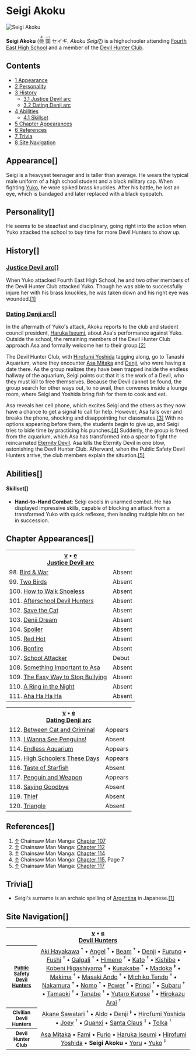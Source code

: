 # Seigi Akoku

![Seigi Akoku](https://static.wikia.nocookie.net/chainsaw-man/images/0/06/Seigi_Akoku.png)

**Seigi Akoku** (<ruby lang="ja"><rb>亜</rb><rp> (</rp><rt>あ</rt><rp>) </rp></ruby> <ruby lang="ja"><rb>国</rb><rp> (</rp><rt>こく</rt><rp>) </rp></ruby> セイギ, _Akoku Seigi_[?](http://en.wikipedia.org/wiki/Help:Installing_Japanese_character_sets "wikipedia:Help:Installing Japanese character sets")) is a highschooler attending [Fourth East High School](/wiki/Fourth_East_High_School "Fourth East High School") and a member of the [Devil Hunter Club](/wiki/Devil_Hunter_Club "Devil Hunter Club").

## Contents

-   [1 Appearance](#Appearance)
-   [2 Personality](#Personality)
-   [3 History](#History)
    -   [3.1 Justice Devil arc](#Justice_Devil_arc)
    -   [3.2 Dating Denji arc](#Dating_Denji_arc)
-   [4 Abilities](#Abilities)
    -   [4.1 Skillset](#Skillset)
-   [5 Chapter Appearances](#Chapter_Appearances)
-   [6 References](#References)
-   [7 Trivia](#Trivia)
-   [8 Site Navigation](#Site_Navigation)

## Appearance\[[](https://auth.fandom.com/signin?redirect=https%3A%2F%2Fchainsaw-man.fandom.com%2Fwiki%2FSeigi_Akoku%3Fveaction%3Dedit%26section%3D1&uselang=en "Sign in to edit")\]

Seigi is a heavyset teenager and is taller than average. He wears the typical male uniform of a high school student and a black military cap. When fighting [Yuko](/wiki/Yuko "Yuko"), he wore spiked brass knuckles. After his battle, he lost an eye, which is bandaged and later replaced with a black eyepatch.

## Personality\[[](https://auth.fandom.com/signin?redirect=https%3A%2F%2Fchainsaw-man.fandom.com%2Fwiki%2FSeigi_Akoku%3Fveaction%3Dedit%26section%3D2&uselang=en "Sign in to edit")\]

He seems to be steadfast and disciplinary, going right into the action when Yuko attacked the school to buy time for more Devil Hunters to show up.

## History\[[](https://auth.fandom.com/signin?redirect=https%3A%2F%2Fchainsaw-man.fandom.com%2Fwiki%2FSeigi_Akoku%3Fveaction%3Dedit%26section%3D3&uselang=en "Sign in to edit")\]

### [Justice Devil arc](/wiki/Justice_Devil_arc "Justice Devil arc")\[[](https://auth.fandom.com/signin?redirect=https%3A%2F%2Fchainsaw-man.fandom.com%2Fwiki%2FSeigi_Akoku%3Fveaction%3Dedit%26section%3D4&uselang=en "Sign in to edit")\]

When Yuko attacked Fourth East High School, he and two other members of the Devil Hunter Club attacked Yuko. Though he was able to successfully injure her with his brass knuckles, he was taken down and his right eye was wounded.[\[1\]](#cite_note-Ch107-1)

### [Dating Denji arc](/wiki/Dating_Denji_arc "Dating Denji arc")\[[](https://auth.fandom.com/signin?redirect=https%3A%2F%2Fchainsaw-man.fandom.com%2Fwiki%2FSeigi_Akoku%3Fveaction%3Dedit%26section%3D5&uselang=en "Sign in to edit")\]

In the aftermath of Yuko's attack, Akoku reports to the club and student council president, [Haruka Iseumi](/wiki/Haruka_Iseumi "Haruka Iseumi"), about Asa's performance against Yuko. Outside the school, the remaining members of the Devil Hunter Club approach Asa and formally welcome her to their group.[\[2\]](#cite_note-Ch112-2)

The Devil Hunter Club, with [Hirofumi Yoshida](/wiki/Hirofumi_Yoshida "Hirofumi Yoshida") tagging along, go to Tanashi Aquarium, where they encounter [Asa Mitaka](/wiki/Asa_Mitaka "Asa Mitaka") and [Denji](/wiki/Denji "Denji"), who were having a date there. As the group realizes they have been trapped inside the endless hallway of the aquarium, Seigi points out that it is the work of a Devil, who they must kill to free themselves. Because the Devil cannot be found, the group search for other ways out, to no avail, then convenes inside a lounge room, where Seigi and Yoshida bring fish for them to cook and eat.

Asa reveals her cell phone, which excites Seigi and the others as they now have a chance to get a signal to call for help. However, Asa falls over and breaks the phone, shocking and disappointing her classmates.[\[3\]](#cite_note-Ch114-3) With no options appearing before them, the students begin to give up, and Seigi tries to bide time by practicing his punches.[\[4\]](#cite_note-Ch115Pg7-4) Suddenly, the group is freed from the aquarium, which Asa has transformed into a spear to fight the reincarnated [Eternity Devil](/wiki/Eternity_Devil "Eternity Devil"). Asa kills the Eternity Devil in one blow, astonishing the Devil Hunter Club. Afterward, when the Public Safety Devil Hunters arrive, the club members explain the situation.[\[5\]](#cite_note-Ch117-5)

## Abilities\[[](https://auth.fandom.com/signin?redirect=https%3A%2F%2Fchainsaw-man.fandom.com%2Fwiki%2FSeigi_Akoku%3Fveaction%3Dedit%26section%3D6&uselang=en "Sign in to edit")\]

#### Skillset\[[](https://auth.fandom.com/signin?redirect=https%3A%2F%2Fchainsaw-man.fandom.com%2Fwiki%2FSeigi_Akoku%3Fveaction%3Dedit%26section%3D7&uselang=en "Sign in to edit")\]

-   **Hand-to-Hand Combat**: Seigi excels in unarmed combat. He has displayed impressive skills, capable of blocking an attack from a transformed Yuko with quick reflexes, then landing multiple hits on her in succession.

## Chapter Appearances\[[](https://auth.fandom.com/signin?redirect=https%3A%2F%2Fchainsaw-man.fandom.com%2Fwiki%2FSeigi_Akoku%3Fveaction%3Dedit%26section%3D8&uselang=en "Sign in to edit")\]

<table><tbody><tr><th colspan="2"><span><a href="/wiki/Template:Appearance/Justice_Devil_Arc" title="Template:Appearance/Justice Devil Arc"><span title="View this template">v</span></a>&nbsp;<span>•</span>&nbsp;<a target="_blank" rel="noreferrer noopener" href="https://chainsaw-man.fandom.com/wiki/Template:Appearance/Justice_Devil_Arc?action=edit"><span title="You can edit this template. Please use the preview button before saving.">e</span></a></span><center><a href="/wiki/Justice_Devil_arc" title="Justice Devil arc"><span>Justice Devil arc</span></a></center></th></tr><tr><td>98. <a href="/wiki/Chapter_98" title="Chapter 98">Bird &amp; War</a></td><td><span>Absent</span></td></tr><tr><td>99. <a href="/wiki/Chapter_99" title="Chapter 99">Two Birds</a></td><td><span>Absent</span></td></tr><tr><td>100. <a href="/wiki/Chapter_100" title="Chapter 100">How to Walk Shoeless</a></td><td><span>Absent</span></td></tr><tr><td>101. <a href="/wiki/Chapter_101" title="Chapter 101">Afterschool Devil Hunters</a></td><td><span>Absent</span></td></tr><tr><td>102. <a href="/wiki/Chapter_102" title="Chapter 102">Save the Cat</a></td><td><span>Absent</span></td></tr><tr><td>103. <a href="/wiki/Chapter_103" title="Chapter 103">Denji Dream</a></td><td><span>Absent</span></td></tr><tr><td>104. <a href="/wiki/Chapter_104" title="Chapter 104">Spoiler</a></td><td><span>Absent</span></td></tr><tr><td>105. <a href="/wiki/Chapter_105" title="Chapter 105">Red Hot</a></td><td><span>Absent</span></td></tr><tr><td>106. <a href="/wiki/Chapter_106" title="Chapter 106">Bonfire</a></td><td><span>Absent</span></td></tr><tr><td>107. <a href="/wiki/Chapter_107" title="Chapter 107">School Attacker</a></td><td><span>Debut</span></td></tr><tr><td>108. <a href="/wiki/Chapter_108" title="Chapter 108">Something Important to Asa</a></td><td><span>Absent</span></td></tr><tr><td>109. <a href="/wiki/Chapter_109" title="Chapter 109">The Easy Way to Stop Bullying</a></td><td><span>Absent</span></td></tr><tr><td>110. <a href="/wiki/Chapter_110" title="Chapter 110">A Ring in the Night</a></td><td><span>Absent</span></td></tr><tr><td>111. <a href="/wiki/Chapter_111" title="Chapter 111">Aha Ha Ha Ha</a></td><td><span>Absent</span></td></tr></tbody></table>

<table><tbody><tr><th colspan="2"><span><a href="/wiki/Template:Appearance/Dating_Denji_Arc" title="Template:Appearance/Dating Denji Arc"><span title="View this template">v</span></a>&nbsp;<span>•</span>&nbsp;<a target="_blank" rel="noreferrer noopener" href="https://chainsaw-man.fandom.com/wiki/Template:Appearance/Dating_Denji_Arc?action=edit"><span title="You can edit this template. Please use the preview button before saving.">e</span></a></span><center><a href="/wiki/Dating_Denji_arc" title="Dating Denji arc"><span>Dating Denji arc</span></a></center></th></tr><tr><td>112. <a href="/wiki/Chapter_112" title="Chapter 112">Between Cat and Criminal</a></td><td><span>Appears</span></td></tr><tr><td>113. <a href="/wiki/Chapter_113" title="Chapter 113">I Wanna See Penguins!</a></td><td><span>Absent</span></td></tr><tr><td>114. <a href="/wiki/Chapter_114" title="Chapter 114">Endless Aquarium</a></td><td><span>Appears</span></td></tr><tr><td>115. <a href="/wiki/Chapter_115" title="Chapter 115">High Schoolers These Days</a></td><td><span>Appears</span></td></tr><tr><td>116. <a href="/wiki/Chapter_116" title="Chapter 116">Taste of Starfish</a></td><td><span>Absent</span></td></tr><tr><td>117. <a href="/wiki/Chapter_117" title="Chapter 117">Penguin and Weapon</a></td><td><span>Appears</span></td></tr><tr><td>118. <a href="/wiki/Chapter_118" title="Chapter 118">Saying Goodbye</a></td><td><span>Absent</span></td></tr><tr><td>119. <a href="/wiki/Chapter_119" title="Chapter 119">Thief</a></td><td><span>Absent</span></td></tr><tr><td>120. <a href="/wiki/Chapter_120" title="Chapter 120">Triangle</a></td><td><span>Absent</span></td></tr></tbody></table>

## References\[[](https://auth.fandom.com/signin?redirect=https%3A%2F%2Fchainsaw-man.fandom.com%2Fwiki%2FSeigi_Akoku%3Fveaction%3Dedit%26section%3D9&uselang=en "Sign in to edit")\]

1.  [↑](#cite_ref-Ch107_1-0) Chainsaw Man Manga: [Chapter 107](/wiki/Chapter_107 "Chapter 107")
2.  [↑](#cite_ref-Ch112_2-0) Chainsaw Man Manga: [Chapter 112](/wiki/Chapter_112 "Chapter 112")
3.  [↑](#cite_ref-Ch114_3-0) Chainsaw Man Manga: [Chapter 114](/wiki/Chapter_114 "Chapter 114")
4.  [↑](#cite_ref-Ch115Pg7_4-0) Chainsaw Man Manga: [Chapter 115](/wiki/Chapter_115 "Chapter 115"), Page 7
5.  [↑](#cite_ref-Ch117_5-0) Chainsaw Man Manga: [Chapter 117](/wiki/Chapter_117 "Chapter 117")

## Trivia\[[](https://auth.fandom.com/signin?redirect=https%3A%2F%2Fchainsaw-man.fandom.com%2Fwiki%2FSeigi_Akoku%3Fveaction%3Dedit%26section%3D10&uselang=en "Sign in to edit")\]

-   Seigi's surname is an archaic spelling of [Argentina](https://en.wikipedia.org/wiki/Argentina) in Japanese.[\[1\]](https://en.wikipedia.org/wiki/Argentina)

## Site Navigation\[[](https://auth.fandom.com/signin?redirect=https%3A%2F%2Fchainsaw-man.fandom.com%2Fwiki%2FSeigi_Akoku%3Fveaction%3Dedit%26section%3D11&uselang=en "Sign in to edit")\]

<table align="center" cellpadding="2" cellspacing="2"><tbody><tr><th colspan="2"><span><a href="/wiki/Template:Devil_Hunters" title="Template:Devil Hunters"><span title="View this template">v</span></a>&nbsp;<span>•</span>&nbsp;<a target="_blank" rel="noreferrer noopener" href="https://chainsaw-man.fandom.com/wiki/Template:Devil_Hunters?action=edit"><span title="You can edit this template. Please use the preview button before saving.">e</span></a></span><center><a href="/wiki/Devil_Hunter" title="Devil Hunter"><span>Devil Hunters</span></a></center></th></tr><tr><th><small><b><a href="/wiki/Public_Safety_Devil_Hunters" title="Public Safety Devil Hunters"><span>Public Safety Devil Hunters</span></a></b></small></th><td align="center"><a href="/wiki/Aki_Hayakawa" title="Aki Hayakawa">Aki Hayakawa</a>&nbsp;<sup title="Deceased">†</sup> • <a href="/wiki/Angel_Devil" title="Angel Devil">Angel</a>&nbsp;<sup title="Deceased">†</sup> • <a href="/wiki/Beam" title="Beam">Beam</a>&nbsp;<sup title="Deceased">†</sup> • <a href="/wiki/Denji" title="Denji">Denji</a> • <a href="/wiki/Furuno" title="Furuno">Furuno</a> • <a href="/wiki/Fushi" title="Fushi">Fushi</a>&nbsp;<sup title="Deceased">†</sup> • <a href="/wiki/Galgali" title="Galgali">Galgali</a>&nbsp;<sup title="Deceased">†</sup> • <a href="/wiki/Himeno" title="Himeno">Himeno</a>&nbsp;<sup title="Deceased">†</sup> • <a href="/wiki/Kato" title="Kato">Kato</a>&nbsp;<sup title="Deceased">†</sup> • <a href="/wiki/Kishibe" title="Kishibe">Kishibe</a> • <a href="/wiki/Kobeni_Higashiyama" title="Kobeni Higashiyama">Kobeni Higashiyama</a>&nbsp;<sup title="Former">‡</sup> • <a href="/wiki/Kusakabe" title="Kusakabe">Kusakabe</a>&nbsp;<sup title="Deceased">†</sup> • <a href="/wiki/Madoka" title="Madoka">Madoka</a>&nbsp;<sup title="Former">‡</sup> • <a href="/wiki/Makima" title="Makima">Makima</a>&nbsp;<sup title="Deceased">†</sup> • <a href="/wiki/Masaki_Ando" title="Masaki Ando">Masaki Ando</a>&nbsp;<sup title="Deceased">†</sup> • <a href="/wiki/Michiko_Tendo" title="Michiko Tendo">Michiko Tendo</a>&nbsp;<sup title="Deceased">†</sup> • <a href="/wiki/Nakamura" title="Nakamura">Nakamura</a>&nbsp;<sup title="Deceased">†</sup> • <a href="/wiki/Nomo" title="Nomo">Nomo</a>&nbsp;<sup title="Deceased">†</sup> • <a href="/wiki/Power" title="Power">Power</a>&nbsp;<sup title="Deceased">†</sup> • <a href="/wiki/Princi" title="Princi">Princi</a>&nbsp;<sup title="Deceased">†</sup> • <a href="/wiki/Subaru" title="Subaru">Subaru</a>&nbsp;<sup title="Deceased">†</sup> • <a href="/wiki/Tamaoki" title="Tamaoki">Tamaoki</a>&nbsp;<sup title="Deceased">†</sup> • <a href="/wiki/Tanabe" title="Tanabe">Tanabe</a>&nbsp;<sup title="Deceased">†</sup> • <a href="/wiki/Yutaro_Kurose" title="Yutaro Kurose">Yutaro Kurose</a>&nbsp;<sup title="Deceased">†</sup> • <a href="/wiki/Hirokazu_Arai" title="Hirokazu Arai">Hirokazu Arai</a>&nbsp;<sup title="Deceased">†</sup></td></tr><tr><th><small><b><span>Civilian Devil Hunters</span></b></small></th><td align="center"><a href="/wiki/Akane_Sawatari" title="Akane Sawatari">Akane Sawatari</a>&nbsp;<sup title="Deceased">†</sup> • <a href="/wiki/Aldo" title="Aldo">Aldo</a> • <a href="/wiki/Denji" title="Denji">Denji</a>&nbsp;<sup title="Former">‡</sup> • <a href="/wiki/Hirofumi_Yoshida" title="Hirofumi Yoshida">Hirofumi Yoshida</a> • <a href="/wiki/Joey" title="Joey">Joey</a>&nbsp;<sup title="Deceased">†</sup> • <a href="/wiki/Quanxi" title="Quanxi">Quanxi</a> • <a href="/wiki/Santa_Claus" title="Santa Claus">Santa Claus</a>&nbsp;<sup title="Former">‡</sup> • <a href="/wiki/Tolka" title="Tolka">Tolka</a>&nbsp;<sup title="Deceased">†</sup></td></tr><tr><th><small><b><span>Devil Hunter Club</span></b></small></th><td align="center"><a href="/wiki/Asa_Mitaka" title="Asa Mitaka">Asa Mitaka</a> • <a href="/wiki/Fami" title="Fami">Fami</a> • <a href="/wiki/Furio" title="Furio">Furio</a> • <a href="/wiki/Haruka_Iseumi" title="Haruka Iseumi">Haruka Iseumi</a> • <a href="/wiki/Hirofumi_Yoshida" title="Hirofumi Yoshida">Hirofumi Yoshida</a> • <strong>Seigi Akoku</strong> • <a href="/wiki/Yoru" title="Yoru">Yoru</a> • <a href="/wiki/Yuko" title="Yuko">Yuko</a>&nbsp;<sup title="Former">‡</sup></td></tr></tbody></table>